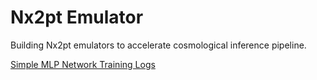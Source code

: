 # Nx2pt Emulator

Building Nx2pt emulators to accelerate cosmological inference pipeline. 

[Simple MLP Network Training Logs](./docs/training_logs_MLP.md)